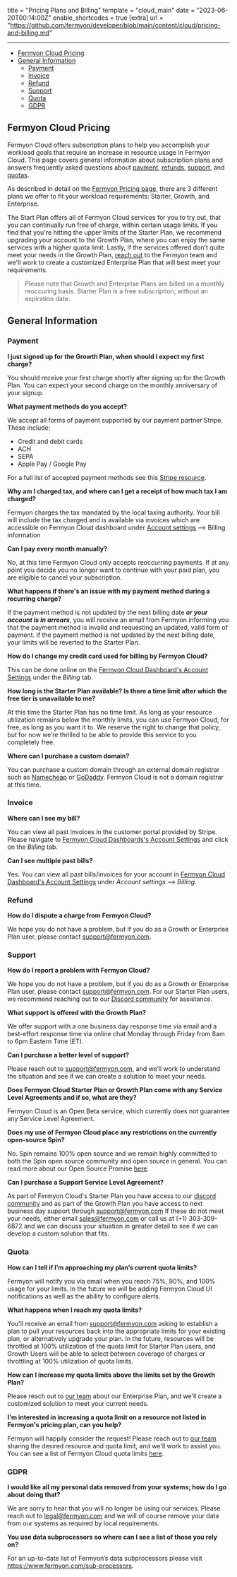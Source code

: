 title = "Pricing Plans and Billing"
template = "cloud_main"
date = "2023-06-20T00:14:00Z"
enable_shortcodes = true
[extra]
url = "https://github.com/fermyon/developer/blob/main/content/cloud/pricing-and-billing.md"

---
- [Fermyon Cloud Pricing](#fermyon-cloud-pricing)
- [General Information](#general-information)
  - [Payment](#payment)
  - [Invoice](#invoice)
  - [Refund](#refund)
  - [Support](#support)
  - [Quota](#quota)
  - [GDPR](#gdpr)

## Fermyon Cloud Pricing

Fermyon Cloud offers subscription plans to help you accomplish your workload goals that require an increase in resource usage in Fermyon Cloud. This page covers general information about subscription plans and answers frequently asked questions about [payment](#payment), [refunds](#refund), [support](#support), and [quotas](#quota).

As described in detail on the [Fermyon Pricing page](https://www.fermyon.com/pricing), there are 3 different plans we offer to fit your workload requirements: Starter, Growth, and Enterprise. 

The Start Plan offers all of Fermyon Cloud services for you to try out, that you can continually run free of charge, within certain usage limits. If you find that you're hitting the upper limits of the Starter Plan, we recommend upgrading your account to the Growth Plan, where you can enjoy the same services with a higher quota limit. Lastly, if the services offered don't quite meet your needs in the Growth Plan, <a href="mailto:sales@fermyon.com">reach out</a> to the Fermyon team and we'll work to create a customized Enterprise Plan that will best meet your requirements. 

> Please note that Growth and Enterprise Plans are billed on a monthly reoccuring basis. Starter Plan is a free subscription, without an expiration date. 

## General Information

### Payment

**I just signed up for the Growth Plan, when should I expect my first charge?**

You should receive your first charge shortly after signing up for the Growth Plan. You can expect your second charge on the monthly anniversary of your signup.

**What payment methods do you accept?**

We accept all forms of payment supported by our payment partner Stripe. These include:

* Credit and debit cards
* ACH
* SEPA
* Apple Pay / Google Pay

For a full list of accepted payment methods see this [Stripe resource](https://stripe.com/payments/features#payment-options).

**Why am I charged tax, and where can I get a receipt of how much tax I am charged?**

Fermyon charges the tax mandated by the local taxing authority. Your bill will include the tax charged and is available via invoices which are accessible on Fermyon Cloud dashboard under [Account settings](https://cloud.fermyon.com/account-settings) —> Billing information

**Can I pay every month manually?**

No, at this time Fermyon Cloud only accepts reoccurring payments. If at any point you decide you no longer want to continue with your paid plan, you are eligible to cancel your subscription. 

**What happens if there's an issue with my payment method during a recurring charge?**

If the payment method is not updated by the next billing date **_or your account is in arrears_**, you will receive an email from Fermyon informing you that the payment method is invalid and requesting an updated, valid form of payment. If the payment method is not updated by the next billing date, your limits will be reverted to the Starter Plan.

**How do I change my credit card used for billing by Fermyon Cloud?**

This can be done online on the [Fermyon Cloud Dashboard's Account Settings](https://cloud.fermyon.com/account-settingsm) under the _Billing_ tab.

**How long is the Starter Plan available? Is there a time limit after which the free tier is unavailable to me?**

At this time the Starter Plan has no time limit. As long as your resource utilization remains below the monthly limits, you can use Fermyon Cloud, for free, as long as you want it to. We reserve the right to change that policy, but for now we’re thrilled to be able to provide this service to you completely free.

**Where can I purchase a custom domain?**

You can purchase a custom domain through an external domain registrar such as [Namecheap](https://www.namecheap.com/) or [GoDaddy](https://www.godaddy.com/). Fermyon Cloud is not a domain registrar at this time. 

### Invoice 

**Where can I see my bill?**

You can view all past invoices in the customer portal provided by Stripe. Please navigate to [Fermyon Cloud Dashboards's Account Settings](https://cloud.fermyon.com/account-settings) and click on the _Billing_ tab.

**Can I see multiple past bills?**

Yes. You can view all past bills/invoices for your account in 
[Fermyon Cloud Dashboard's Account Settings](https://cloud.fermyon.com/account-settings) under _Account settings —> Billing_.

### Refund

**How do I dispute a charge from Fermyon Cloud?**

We hope you do not have a problem, but if you do as a Growth or Enterprise Plan user, please contact <a href="mailto:support@fermyon.com">support@fermyon.com</a>.

### Support

**How do I report a problem with Fermyon Cloud?**

We hope you do not have a problem, but if you do as a Growth or Enterprise Plan user, please contact <a href="mailto:support@fermyon.com">support@fermyon.com</a>. For our Starter Plan users, we recommend reaching out to our [Discord community](https://discord.gg/AAFNfS7NGf) for assistance. 

**What support is offered with the Growth Plan?**

We offer support with a one business day response time via email and a best-effort response time via online chat Monday through Friday from 8am to 6pm Eastern Time (ET). 

**Can I purchase a better level of support?**

Please reach out to <a href="mailto:support@fermyon.com">support@fermyon.com</a>, and we’ll work to understand the situation and see if we can create a solution to meet your needs.

**Does Fermyon Cloud Starter Plan or Growth Plan come with any Service Level Agreements and if so, what are they?**

Fermyon Cloud is an Open Beta service, which currently does not guarantee any Service Level Agreement. 

**Does my use of Fermyon Cloud place any restrictions on the currently open-source Spin?**

No. Spin remains 100% open source and we remain highly committed to both the Spin open source community and open source in general. You can read more about our Open Source Promise [here](https://www.fermyon.com/open-source-promise).

**Can I purchase a Support Service Level Agreement?**

As part of Fermyon Cloud's Starter Plan you have access to our [discord community](https://discord.gg/AAFNfS7NGf) and as part of the Growth Plan you have access to next business day support through <a href="mailto:support@fermyon.com">support@fermyon.com</a>
If these do not meet your needs, either email <a href="mailto:sales@fermyon.com">sales@fermyon.com</a> or call us at (+1) 303-309-6872 and we can discuss your situation in greater detail to see if we can develop a custom solution that fits.

### Quota

**How can I tell if I’m approaching my plan’s current quota limits?**

Fermyon will notify you via email when you reach 75%, 90%, and 100% usage for your limits. In the future we will be adding Fermyon Cloud UI notifications as well as the ability to configure alerts.

**What happens when I reach my quota limits?**

You'll receive an email from <a href="mailto:support@fermyon.com">support@fermyon.com</a> asking to establish a plan to pull your resources back into the appropriate limits for your existing plan, or alternatively upgrade your plan. In the future, resources will be throttled at 100% utilization of the quota limit for Starter Plan users, and Growth Users will be able to select between coverage of charges or throttling at 100% utilization of quota limits. 

**How can I increase my quota limits above the limits set by the Growth Plan?**

Please reach out to <a href="mailto:sales@fermyon.com">our team</a> about our Enterprise Plan, and we'll create a customized solution to meet your current needs. 

**I'm interested in increasing a quota limit on a resource not listed in Fermyon's pricing plan, can you help?**

Fermyon will happily consider the request! Please reach out to <a href="mailto:sales@fermyon.com">our team</a> sharing the desired resource and quota limit, and we'll work to assist you. You can see a list of Fermyon Cloud quota limits [here](faq#quota-limits).

### GDPR

**I would like all my personal data removed from your systems; how do I go about doing that?**

We are sorry to hear that you will no longer be using our services. Please reach out to <a href="mailto:legal@fermyon.com">legal@fermyon.com</a> and we will of course remove your data from our systems as required by local requirements.

**You use data subprocessors so where can I see a list of those you rely on?**

For an up-to-date list of Fermyon’s data subprocessors please visit <https://www.fermyon.com/sub-processors>.
